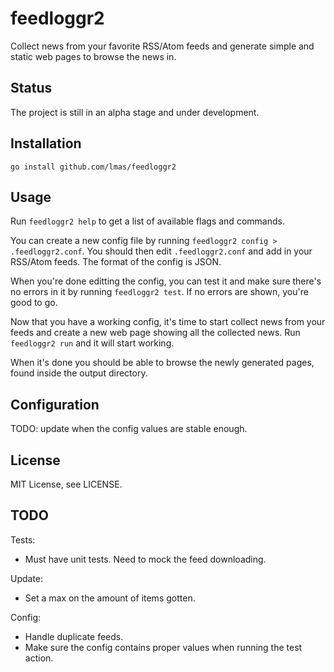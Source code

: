 
feedloggr2
================================================================================

Collect news from your favorite RSS/Atom feeds and generate simple and static
web pages to browse the news in.

Status
--------------------------------------------------------------------------------

The project is still in an alpha stage and under development.

Installation
--------------------------------------------------------------------------------

    go install github.com/lmas/feedloggr2

Usage
--------------------------------------------------------------------------------

Run `feedloggr2 help` to get a list of available flags and commands.

You can create a new config file by running `feedloggr2 config > .feedloggr2.conf`.
You should then edit `.feedloggr2.conf` and add in your RSS/Atom feeds.
The format of the config is JSON.

When you're done editting the config, you can test it and make sure there's no
errors in it by running `feedloggr2 test`. If no errors are shown, you're good
to go.

Now that you have a working config, it's time to start collect news from your
feeds and create a new web page showing all the collected news.
Run `feedloggr2 run` and it will start working.

When it's done you should be able to browse the newly generated pages, found
inside the output directory.

Configuration
--------------------------------------------------------------------------------

TODO: update when the config values are stable enough.

License
--------------------------------------------------------------------------------

MIT License, see LICENSE.

TODO
--------------------------------------------------------------------------------

Tests:
- Must have unit tests. Need to mock the feed downloading.

Update:
- Set a max on the amount of items gotten.

Config:
- Handle duplicate feeds.
- Make sure the config contains proper values when running the test action.
